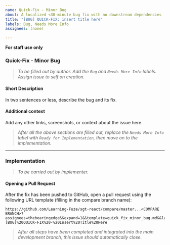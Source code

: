 ```yaml
---
name: Quick-Fix - Minor Bug
about: A localized <30-minute bug fix with no downstream dependencies
title: "[BUG] QUICK-FIX: insert title here"
labels: Bug, Needs More Info
assignees: (none)

---
```


**For staff use only**

### Quick-Fix - Minor Bug
> _To be filled out by author. Add the `Bug` and `Needs More Info` labels. Assign issue to self on creation._

#### **Short Description**
In two sentences or less, describe the bug and its fix.

#### **Additional context**
Add any other links, screenshots, or context about the issue here.

> _After all the above sections are filled out, replace the `Needs More Info` label with `Ready for Implementation`, then move on to the implementation._

---

### Implementation
> _To be carried out by implementer._

#### **Opening a Pull Request**
After the fix has been pushed to GitHub, open a pull request using the following URL template (filling in the compare branch name):
```
https://github.com/Learning-Fuze/sgt-react/compare/master...<COMPARE BRANCH>?assignees=thebearingedge&&expand=1&&template=quick_fix_minor_bug.md&&labels=Bug+Needs%20More%20Info&&title=[BUG]%20QUICK-FIX%20-%20Insert%20Title%20Here
```

> _After all steps have been completed and integrated into the main development branch, this issue should automatically close._
